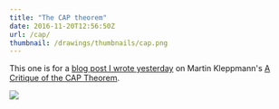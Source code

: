 ```yaml
---
title: "The CAP theorem"
date: 2016-11-20T12:56:50Z
url: /cap/
thumbnail: /drawings/thumbnails/cap.png
---
```


This one is for a [blog post I wrote yesterday](http://jvns.ca/blog/2016/11/19/a-critique-of-the-cap-theorem/) on Martin Kleppmann's [A Critique of the CAP Theorem](https://arxiv.org/abs/1509.05393).

<a href='/drawings/cap.svg'><img src='/drawings/cap.png'></a>

